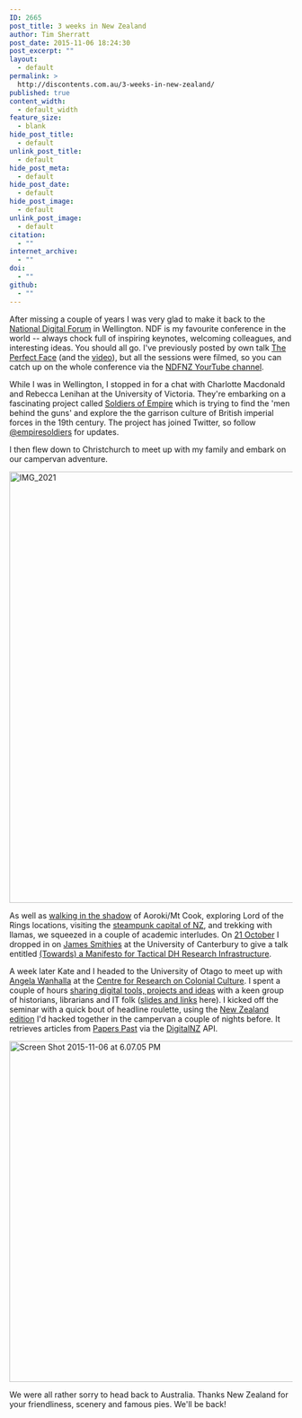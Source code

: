 ```yaml
---
ID: 2665
post_title: 3 weeks in New Zealand
author: Tim Sherratt
post_date: 2015-11-06 18:24:30
post_excerpt: ""
layout:
  - default
permalink: >
  http://discontents.com.au/3-weeks-in-new-zealand/
published: true
content_width:
  - default_width
feature_size:
  - blank
hide_post_title:
  - default
unlink_post_title:
  - default
hide_post_meta:
  - default
hide_post_date:
  - default
hide_post_image:
  - default
unlink_post_image:
  - default
citation:
  - ""
internet_archive:
  - ""
doi:
  - ""
github:
  - ""
---
```

After missing a couple of years I was very glad to make it back to the <a href="http://www.ndf.org.nz/ndf2015/">National Digital Forum</a> in Wellington. NDF is my favourite conference in the world -- always chock full of inspiring keynotes, welcoming colleagues, and interesting ideas. You should all go. I've previously posted by own talk <a href="http://discontents.com.au/the-perfect-face/">The Perfect Face</a> (and the <a href="http://discontents.com.au/the-perfect-face-the-redshirt-edition/">video</a>), but all the sessions were filmed, so you can catch up on the whole conference via the <a href="https://www.youtube.com/user/NDFNZ">NDFNZ YourTube channel</a>.

While I was in Wellington, I stopped in for a chat with Charlotte Macdonald and Rebecca Lenihan at the University of Victoria. They're embarking on a fascinating project called <a href="http://www.soldiersofempire.nz">Soldiers of Empire</a> which is trying to find the 'men behind the guns' and explore the the garrison culture of British imperial forces in the 19th century. The project has joined Twitter, so follow <a href="https://twitter.com/empiresoldiers">@empiresoldiers</a> for updates.

I then flew down to Christchurch to meet up with my family and embark on our campervan adventure.

<a href="http://discontents.com.au/wp-content/uploads/2015/11/IMG_2021.jpg"><img class="aligncenter size-large wp-image-2666" src="http://discontents.com.au/wp-content/uploads/2015/11/IMG_2021-1024x768.jpg" alt="IMG_2021" width="1024" height="768" /></a>

As well as <a href="https://twitter.com/wragge/status/657419206472826880">walking in the shadow</a> of Aoroki/Mt Cook, exploring Lord of the Rings locations, visiting the <a href="https://twitter.com/wragge/status/659584349487017984">steampunk capital of NZ</a>, and trekking with llamas, we squeezed in a couple of academic interludes. On <a href="http://dh.canterbury.ac.nz/blog/2015/10/19/special-guest-seminar-dr-tim-sherratt/">21 October</a> I dropped in on <a href="https://twitter.com/jamessmithies">James Smithies</a> at the University of Canterbury to give a talk entitled <a href="http://dh.canterbury.ac.nz/blog/2015/11/02/dr-tim-sherratt-towards-a-manifesto-for-tactical-dh-research-infrastructure/">(Towards) a Manifesto for Tactical DH Research Infrastructure</a>.

A week later Kate and I headed to the University of Otago to meet up with <a href="https://twitter.com/awanhalla">Angela Wanhalla</a> at the <a href="http://www.otago.ac.nz/crocc/index.html">Centre for Research on Colonial Culture</a>. I spent a couple of hours <a href="http://www.otago.ac.nz/news/events/otago204227.html">sharing digital tools, projects and ideas</a> with a keen group of historians, librarians and IT folk (<a href="https://docs.google.com/presentation/d/1a2BMzezkWzNNcEwxXrdrWujn9A_MGkraWSMh6ogYKhs/edit?usp=sharing">slides and links</a> here). I kicked off the seminar with a quick bout of headline roulette, using the <a href="http://wraggelabs.com/shed/headline-roulette/nz/">New Zealand edition</a> I'd hacked together in the campervan a couple of nights before. It retrieves articles from <a href="http://paperspast.natlib.govt.nz/cgi-bin/paperspast">Papers Past</a> via the <a href="http://digitalnz.org/">DigitalNZ</a> API.

<a href="http://wraggelabs.com/shed/headline-roulette/nz/"><img class="aligncenter wp-image-2667 size-large" src="http://discontents.com.au/wp-content/uploads/2015/11/Screen-Shot-2015-11-06-at-6.07.05-PM-1024x607.png" alt="Screen Shot 2015-11-06 at 6.07.05 PM" width="1024" height="607" /></a>

We were all rather sorry to head back to Australia. Thanks New Zealand for your friendliness, scenery and famous pies. We'll be back!

&nbsp;